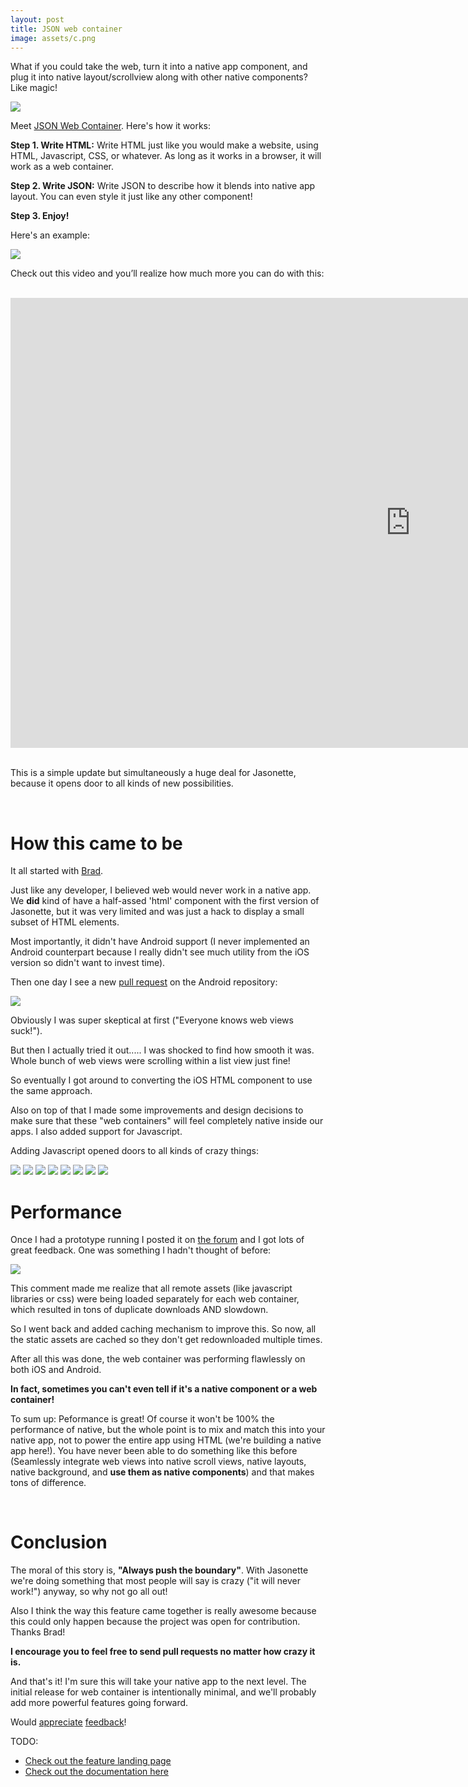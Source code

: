 ```yaml
---
layout: post
title: JSON web container
image: assets/c.png
---
```


What if you could take the web, turn it into a native app component, and plug it into native layout/scrollview along with other native components? Like magic!

<img src='/assets/c.jpg'>

<br>

Meet [JSON Web Container](http://jasonette.com/webcontainer/). Here's how it works:

<b>Step 1. Write HTML:</b>
Write HTML just like you would make a website, using HTML, Javascript, CSS, or whatever. As long as it works in a browser, it will work as a web container.

<b>Step 2. Write JSON:</b>
Write JSON to describe how it blends into native app layout. You can even style it just like any other component!

<b>Step 3. Enjoy!</b>

Here's an example:
<br>

<img src='/assets/header.png'>

<br>

Check out this video and you’ll realize how much more you can do with this:

<br>

<div class = 'vid'>
  <div class='video-container'>
    <iframe width="1280" height="720" src="https://www.youtube.com/embed/D6Jm_MLnnTE" frameborder="0" allowfullscreen></iframe>
  </div>
</div>

<br>

This is a simple update but simultaneously a huge deal for Jasonette, because it opens door to all kinds of new possibilities.

<br>

# How this came to be

It all started with [Brad](https://github.com/brad).

Just like any developer, I believed web would never work in a native app. We **did** kind of have a half-assed 'html' component with the first version of Jasonette, but it was very limited and was just a hack to display a small subset of HTML elements. 

Most importantly, it didn't have Android support (I never implemented an Android counterpart because I really didn't see much utility from the iOS version so didn't want to invest time).

Then one day I see a new [pull request](https://github.com/Jasonette/JASONETTE-Android/pull/43) on the Android repository:

<img src='/assets/htmlpr.png' class='bordered'>

Obviously I was super skeptical at first ("Everyone knows web views suck!").

But then I actually tried it out.....  I was shocked to find how smooth it was. Whole bunch of web views were scrolling within a list view just fine!

So eventually I got around to converting the iOS HTML component to use the same approach.

Also on top of that I made some improvements and design decisions to make sure that these "web containers" will feel completely native inside our apps. I also added support for Javascript.

Adding Javascript opened doors to all kinds of crazy things:

<img src='/assets/anime.gif' class='col-6'>
<img src='/assets/gauge.gif' class='col-6'>
<img src='/assets/particles.gif' class='col-6'>
<img src='/assets/phaserjs.gif' class='col-6'>
<img src='/assets/rotate.gif' class='col-6'>
<img src='/assets/threejs.gif' class='col-6'>
<img src='/assets/threejstwo.gif' class='col-6'>
<img src='/assets/feed.gif' class='col-6'>


# Performance

Once I had a prototype running I posted it on [the forum](https://forum.jasonette.com) and I got lots of great feedback. One was something I hadn't thought of before:

<img src='/assets/htmlforum.png' class='bordered'>

This comment made me realize that all remote assets (like javascript libraries or css) were being loaded separately for each web container, which resulted in tons of duplicate downloads AND slowdown.

So I went back and added caching mechanism to improve this. So now, all the static assets are cached so they don't get redownloaded multiple times.

After all this was done, the web container was performing flawlessly on both iOS and Android.

<b>In fact, sometimes you can't even tell if it's a native component or a web container!</b>

To sum up: Peformance is great! Of course it won't be 100% the performance of native, but the whole point is to mix and match this into your native app, not to power the entire app using HTML (we're building a native app here!). You have never been able to do something like this before (Seamlessly integrate web views into native scroll views, native layouts, native background, and **use them as native components**) and that makes tons of difference.

<br>

# Conclusion

The moral of this story is, **"Always push the boundary"**. With Jasonette we're doing something that most people will say is crazy ("it will never work!") anyway, so why not go all out!

Also I think the way this feature came together is really awesome because this could only happen because the project was open for contribution. Thanks Brad!

<b>I encourage you to feel free to send pull requests no matter how crazy it is.</b>

And that's it! I'm sure this will take your native app to the next level. The initial release for web container is intentionally minimal, and we'll probably add more powerful features going forward.

Would [appreciate](https://jasonette.now.sh/) [feedback](https://forum.jasonette.com/)!

TODO:

- [Check out the feature landing page](http://jasonette.com/webcontainer)
- [Check out the documentation here](http://docs.jasonette.com/web/)
